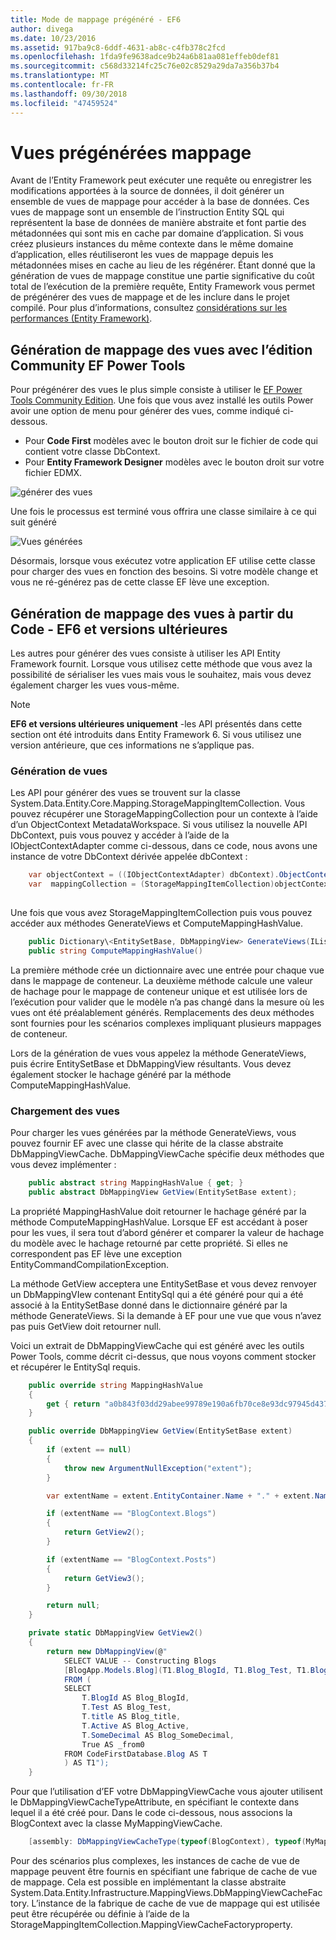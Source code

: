 ```yaml
---
title: Mode de mappage prégénéré - EF6
author: divega
ms.date: 10/23/2016
ms.assetid: 917ba9c8-6ddf-4631-ab8c-c4fb378c2fcd
ms.openlocfilehash: 1fda9fe9638adce9b24a6b81aa081effeb0def81
ms.sourcegitcommit: c568d33214fc25c76e02c8529a29da7a356b37b4
ms.translationtype: MT
ms.contentlocale: fr-FR
ms.lasthandoff: 09/30/2018
ms.locfileid: "47459524"
---
```

# <a name="pre-generated-mapping-views"></a>Vues prégénérées mappage
Avant de l’Entity Framework peut exécuter une requête ou enregistrer les modifications apportées à la source de données, il doit générer un ensemble de vues de mappage pour accéder à la base de données. Ces vues de mappage sont un ensemble de l’instruction Entity SQL qui représentent la base de données de manière abstraite et font partie des métadonnées qui sont mis en cache par domaine d’application. Si vous créez plusieurs instances du même contexte dans le même domaine d’application, elles réutiliseront les vues de mappage depuis les métadonnées mises en cache au lieu de les régénérer. Étant donné que la génération de vues de mappage constitue une partie significative du coût total de l’exécution de la première requête, Entity Framework vous permet de prégénérer des vues de mappage et de les inclure dans le projet compilé. Pour plus d’informations, consultez [considérations sur les performances (Entity Framework)](~/ef6/fundamentals/performance/perf-whitepaper.md).

## <a name="generating-mapping-views-with-the-ef-power-tools-community-edition"></a>Génération de mappage des vues avec l’édition Community EF Power Tools

Pour prégénérer des vues le plus simple consiste à utiliser le [EF Power Tools Community Edition](https://marketplace.visualstudio.com/items?itemName=ErikEJ.EntityFramework6PowerToolsCommunityEdition). Une fois que vous avez installé les outils Power avoir une option de menu pour générer des vues, comme indiqué ci-dessous.

-   Pour **Code First** modèles avec le bouton droit sur le fichier de code qui contient votre classe DbContext.
-   Pour **Entity Framework Designer** modèles avec le bouton droit sur votre fichier EDMX.

![générer des vues](~/ef6/media/generateviews.png)

Une fois le processus est terminé vous offrira une classe similaire à ce qui suit généré

![Vues générées](~/ef6/media/generatedviews.png)

Désormais, lorsque vous exécutez votre application EF utilise cette classe pour charger des vues en fonction des besoins. Si votre modèle change et vous ne ré-générez pas de cette classe EF lève une exception.

## <a name="generating-mapping-views-from-code---ef6-onwards"></a>Génération de mappage des vues à partir du Code - EF6 et versions ultérieures

Les autres pour générer des vues consiste à utiliser les API Entity Framework fournit. Lorsque vous utilisez cette méthode que vous avez la possibilité de sérialiser les vues mais vous le souhaitez, mais vous devez également charger les vues vous-même.

> [!NOTE]
> **EF6 et versions ultérieures uniquement** -les API présentés dans cette section ont été introduits dans Entity Framework 6. Si vous utilisez une version antérieure, que ces informations ne s’applique pas.

### <a name="generating-views"></a>Génération de vues

Les API pour générer des vues se trouvent sur la classe System.Data.Entity.Core.Mapping.StorageMappingItemCollection. Vous pouvez récupérer une StorageMappingCollection pour un contexte à l’aide d’un ObjectContext MetadataWorkspace. Si vous utilisez la nouvelle API DbContext, puis vous pouvez y accéder à l’aide de la IObjectContextAdapter comme ci-dessous, dans ce code, nous avons une instance de votre DbContext dérivée appelée dbContext :

``` csharp
    var objectContext = ((IObjectContextAdapter) dbContext).ObjectContext;
    var  mappingCollection = (StorageMappingItemCollection)objectContext.MetadataWorkspace
                                                                        .GetItemCollection(DataSpace.CSSpace);
```

Une fois que vous avez StorageMappingItemCollection puis vous pouvez accéder aux méthodes GenerateViews et ComputeMappingHashValue.

``` csharp
    public Dictionary\<EntitySetBase, DbMappingView> GenerateViews(IList<EdmSchemaError> errors)
    public string ComputeMappingHashValue()
```

La première méthode crée un dictionnaire avec une entrée pour chaque vue dans le mappage de conteneur. La deuxième méthode calcule une valeur de hachage pour le mappage de conteneur unique et est utilisée lors de l’exécution pour valider que le modèle n’a pas changé dans la mesure où les vues ont été préalablement générés. Remplacements des deux méthodes sont fournies pour les scénarios complexes impliquant plusieurs mappages de conteneur.

Lors de la génération de vues vous appelez la méthode GenerateViews, puis écrire EntitySetBase et DbMappingView résultants. Vous devez également stocker le hachage généré par la méthode ComputeMappingHashValue.

### <a name="loading-views"></a>Chargement des vues

Pour charger les vues générées par la méthode GenerateViews, vous pouvez fournir EF avec une classe qui hérite de la classe abstraite DbMappingViewCache. DbMappingViewCache spécifie deux méthodes que vous devez implémenter :

``` csharp
    public abstract string MappingHashValue { get; }
    public abstract DbMappingView GetView(EntitySetBase extent);
```

La propriété MappingHashValue doit retourner le hachage généré par la méthode ComputeMappingHashValue. Lorsque EF est accédant à poser pour les vues, il sera tout d’abord générer et comparer la valeur de hachage du modèle avec le hachage retourné par cette propriété. Si elles ne correspondent pas EF lève une exception EntityCommandCompilationException.

La méthode GetView acceptera une EntitySetBase et vous devez renvoyer un DbMappingVIew contenant EntitySql qui a été généré pour qui a été associé à la EntitySetBase donné dans le dictionnaire généré par la méthode GenerateViews. Si la demande à EF pour une vue que vous n’avez pas puis GetView doit retourner null.

Voici un extrait de DbMappingViewCache qui est généré avec les outils Power Tools, comme décrit ci-dessus, que nous voyons comment stocker et récupérer le EntitySql requis.

``` csharp
    public override string MappingHashValue
    {
        get { return "a0b843f03dd29abee99789e190a6fb70ce8e93dc97945d437d9a58fb8e2afd2e"; }
    }

    public override DbMappingView GetView(EntitySetBase extent)
    {
        if (extent == null)
        {
            throw new ArgumentNullException("extent");
        }

        var extentName = extent.EntityContainer.Name + "." + extent.Name;

        if (extentName == "BlogContext.Blogs")
        {
            return GetView2();
        }

        if (extentName == "BlogContext.Posts")
        {
            return GetView3();
        }

        return null;
    }

    private static DbMappingView GetView2()
    {
        return new DbMappingView(@"
            SELECT VALUE -- Constructing Blogs
            [BlogApp.Models.Blog](T1.Blog_BlogId, T1.Blog_Test, T1.Blog_title, T1.Blog_Active, T1.Blog_SomeDecimal)
            FROM (
            SELECT
                T.BlogId AS Blog_BlogId,
                T.Test AS Blog_Test,
                T.title AS Blog_title,
                T.Active AS Blog_Active,
                T.SomeDecimal AS Blog_SomeDecimal,
                True AS _from0
            FROM CodeFirstDatabase.Blog AS T
            ) AS T1");
    }
```

Pour que l’utilisation d’EF votre DbMappingViewCache vous ajouter utilisent le DbMappingViewCacheTypeAttribute, en spécifiant le contexte dans lequel il a été créé pour. Dans le code ci-dessous, nous associons la BlogContext avec la classe MyMappingViewCache.

``` csharp
    [assembly: DbMappingViewCacheType(typeof(BlogContext), typeof(MyMappingViewCache))]
```

Pour des scénarios plus complexes, les instances de cache de vue de mappage peuvent être fournis en spécifiant une fabrique de cache de vue de mappage. Cela est possible en implémentant la classe abstraite System.Data.Entity.Infrastructure.MappingViews.DbMappingViewCacheFactory. L’instance de la fabrique de cache de vue de mappage qui est utilisée peut être récupérée ou définie à l’aide de la StorageMappingItemCollection.MappingViewCacheFactoryproperty.
